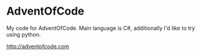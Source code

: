 # AdventOfCode

My code for AdventOfCode. Main language is C#, additionally I'd like to try using python.

http://adventofcode.com